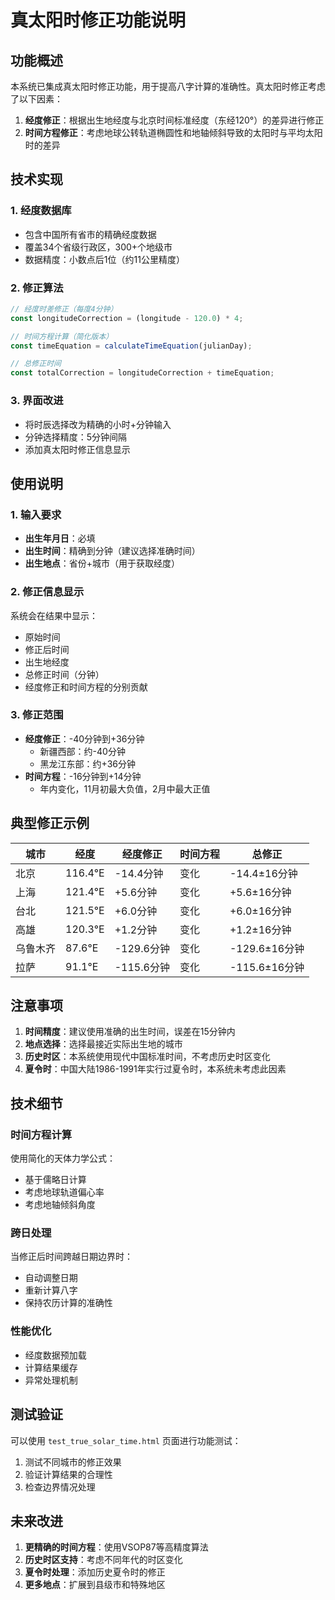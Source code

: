 # 真太阳时修正功能说明

## 功能概述

本系统已集成真太阳时修正功能，用于提高八字计算的准确性。真太阳时修正考虑了以下因素：

1. **经度修正**：根据出生地经度与北京时间标准经度（东经120°）的差异进行修正
2. **时间方程修正**：考虑地球公转轨道椭圆性和地轴倾斜导致的太阳时与平均太阳时的差异

## 技术实现

### 1. 经度数据库
- 包含中国所有省市的精确经度数据
- 覆盖34个省级行政区，300+个地级市
- 数据精度：小数点后1位（约11公里精度）

### 2. 修正算法
```javascript
// 经度时差修正（每度4分钟）
const longitudeCorrection = (longitude - 120.0) * 4;

// 时间方程计算（简化版本）
const timeEquation = calculateTimeEquation(julianDay);

// 总修正时间
const totalCorrection = longitudeCorrection + timeEquation;
```

### 3. 界面改进
- 将时辰选择改为精确的小时+分钟输入
- 分钟选择精度：5分钟间隔
- 添加真太阳时修正信息显示

## 使用说明

### 1. 输入要求
- **出生年月日**：必填
- **出生时间**：精确到分钟（建议选择准确时间）
- **出生地点**：省份+城市（用于获取经度）

### 2. 修正信息显示
系统会在结果中显示：
- 原始时间
- 修正后时间
- 出生地经度
- 总修正时间（分钟）
- 经度修正和时间方程的分别贡献

### 3. 修正范围
- **经度修正**：-40分钟到+36分钟
  - 新疆西部：约-40分钟
  - 黑龙江东部：约+36分钟
- **时间方程**：-16分钟到+14分钟
  - 年内变化，11月初最大负值，2月中最大正值

## 典型修正示例

| 城市 | 经度 | 经度修正 | 时间方程 | 总修正 |
|------|------|----------|----------|--------|
| 北京 | 116.4°E | -14.4分钟 | 变化 | -14.4±16分钟 |
| 上海 | 121.4°E | +5.6分钟 | 变化 | +5.6±16分钟 |
| 台北 | 121.5°E | +6.0分钟 | 变化 | +6.0±16分钟 |
| 高雄 | 120.3°E | +1.2分钟 | 变化 | +1.2±16分钟 |
| 乌鲁木齐 | 87.6°E | -129.6分钟 | 变化 | -129.6±16分钟 |
| 拉萨 | 91.1°E | -115.6分钟 | 变化 | -115.6±16分钟 |

## 注意事项

1. **时间精度**：建议使用准确的出生时间，误差在15分钟内
2. **地点选择**：选择最接近实际出生地的城市
3. **历史时区**：本系统使用现代中国标准时间，不考虑历史时区变化
4. **夏令时**：中国大陆1986-1991年实行过夏令时，本系统未考虑此因素

## 技术细节

### 时间方程计算
使用简化的天体力学公式：
- 基于儒略日计算
- 考虑地球轨道偏心率
- 考虑地轴倾斜角度

### 跨日处理
当修正后时间跨越日期边界时：
- 自动调整日期
- 重新计算八字
- 保持农历计算的准确性

### 性能优化
- 经度数据预加载
- 计算结果缓存
- 异常处理机制

## 测试验证

可以使用 `test_true_solar_time.html` 页面进行功能测试：
1. 测试不同城市的修正效果
2. 验证计算结果的合理性
3. 检查边界情况处理

## 未来改进

1. **更精确的时间方程**：使用VSOP87等高精度算法
2. **历史时区支持**：考虑不同年代的时区变化
3. **夏令时处理**：添加历史夏令时的修正
4. **更多地点**：扩展到县级市和特殊地区
